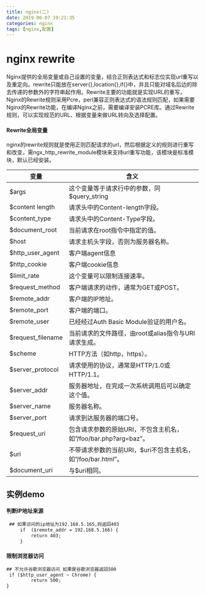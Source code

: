 ```yaml
---
title: nginx(二)
date: 2019-06-07 19:21:35
categories: nginx
tags: [nginx,配置]
---
```


# nginx rewrite

​	Nginx提供的全局变量或自己设置的变量，结合正则表达式和标志位实现url重写以及重定向。rewrite只能放在server{},location{},if{}中，并且只能对域名后边的除去传递的参数外的字符串起作用。Rewrite主要的功能就是实现URL的重写，Nginx的Rewrite规则采用Pcre，perl兼容正则表达式的语法规则匹配，如果需要Nginx的Rewrite功能，在编译Nginx之前，需要编译安装PCRE库。通过Rewrite规则，可以实现规范的URL、根据变量来做URL转向及选择配置。

<!--more-->

#### Rewrite全局变量

​	nginx的rewrite规则就是使用正则匹配请求的url，然后根据定义的规则进行重写和改变，需ngx_http_rewrite_module模块来支持url重写功能，该模块是标准模块，默认已经安装。

| 变量              | 含义                                                         |
| ----------------- | ------------------------------------------------------------ |
| $args             | 这个变量等于请求行中的参数，同$query_string                  |
| $content length   | 请求头中的Content-length字段。                               |
| $content_type     | 请求头中的Content-Type字段。                                 |
| $document_root    | 当前请求在root指令中指定的值。                               |
| $host             | 请求主机头字段，否则为服务器名称。                           |
| $http_user_agent  | 客户端agent信息                                              |
| $http_cookie      | 客户端cookie信息                                             |
| $limit_rate       | 这个变量可以限制连接速率。                                   |
| $request_method   | 客户端请求的动作，通常为GET或POST。                          |
| $remote_addr      | 客户端的IP地址。                                             |
| $remote_port      | 客户端的端口。                                               |
| $remote_user      | 已经经过Auth Basic   Module验证的用户名。                    |
| $request_filename | 当前请求的文件路径，由root或alias指令与URI请求生成。         |
| $scheme           | HTTP方法（如http，https）。                                  |
| $server_protocol  | 请求使用的协议，通常是HTTP/1.0或HTTP/1.1。                   |
| $server_addr      | 服务器地址，在完成一次系统调用后可以确定这个值。             |
| $server_name      | 服务器名称。                                                 |
| $server_port      | 请求到达服务器的端口号。                                     |
| $request_uri      | 包含请求参数的原始URI，不包含主机名，如”/foo/bar.php?arg=baz”。 |
| $uri              | 不带请求参数的当前URI，$uri不包含主机名，如”/foo/bar.html”。 |
| $document_uri     | 与$uri相同。                                                 |

## 实例demo

#### 判断IP地址来源

``` xml
 ## 如果访问的ip地址为192.168.5.165,则返回403
     if  ($remote_addr = 192.168.5.166) {  
         return 403;  
     }  
```

#### 限制浏览器访问

``` xml
## 不允许谷歌浏览器访问 如果是谷歌浏览器返回500
 if ($http_user_agent ~ Chrome) {   
         return 500;  
}
```



